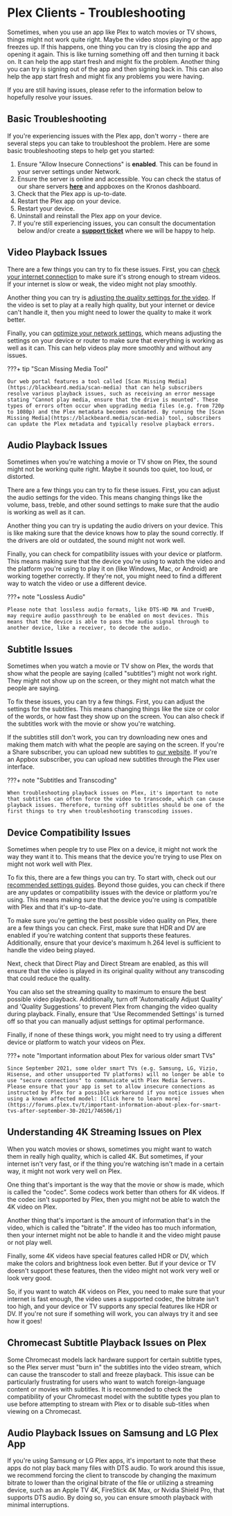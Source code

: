 # Plex Clients - Troubleshooting

Sometimes, when you use an app like Plex to watch movies or TV shows, things might not work quite right. Maybe the video stops playing or the app freezes up. If this happens, one thing you can try is closing the app and opening it again. This is like turning something off and then turning it back on. It can help the app start fresh and might fix the problem. Another thing you can try is signing out of the app and then signing back in. This can also help the app start fresh and might fix any problems you were having.

If you are still having issues, please refer to the information below to hopefully resolve your issues.

## Basic Troubleshooting

If you're experiencing issues with the Plex app, don't worry - there are several steps you can take to troubleshoot the problem. Here are some basic troubleshooting steps to help get you started:

1. Ensure "Allow Insecure Connections" is **enabled**. This can be found in your server settings under Network.
2. Ensure the server is online and accessible. You can check the status of our share servers **[here](https://uptime.blackbeard.media/status/home)** and appboxes on the Kronos dashboard.
3. Check that the Plex app is up-to-date.
4. Restart the Plex app on your device.
5. Restart your device.
6. Uninstall and reinstall the Plex app on your device.
7. If you're still experiencing issues, you can consult the documentation below and/or create a **[support ticket](https://discord.com/channels/532304048200744982/921503213432242196)** where we will be happy to help.

## Video Playback Issues

There are a few things you can try to fix these issues. First, you can [check your internet connection](/troubleshooting/#understanding-internet-speed-and-your-connection) to make sure it's strong enough to stream videos. If your internet is slow or weak, the video might not play smoothly.

Another thing you can try is [adjusting the quality settings for the video](/clients/other/). If the video is set to play at a really high quality, but your internet or device can't handle it, then you might need to lower the quality to make it work better.

Finally, you can [optimize your network settings](/troubleshooting/#improving-video-streaming-by-changing-dns), which means adjusting the settings on your device or router to make sure that everything is working as well as it can. This can help videos play more smoothly and without any issues.

???+ tip "Scan Missing Media Tool"

    Our web portal features a tool called [Scan Missing Media](https://blackbeard.media/scan-media) that can help subscribers resolve various playback issues, such as receiving an error message stating "Cannot play media, ensure that the drive is mounted". These types of errors often occur when upgrading media files (e.g. from 720p to 1080p) and the Plex metadata becomes outdated. By running the [Scan Missing Media](https://blackbeard.media/scan-media) tool, subscribers can update the Plex metadata and typically resolve playback errors.

## Audio Playback Issues

Sometimes when you're watching a movie or TV show on Plex, the sound might not be working quite right. Maybe it sounds too quiet, too loud, or distorted.

There are a few things you can try to fix these issues. First, you can adjust the audio settings for the video. This means changing things like the volume, bass, treble, and other sound settings to make sure that the audio is working as well as it can.

Another thing you can try is updating the audio drivers on your device. This is like making sure that the device knows how to play the sound correctly. If the drivers are old or outdated, the sound might not work well.

Finally, you can check for compatibility issues with your device or platform. This means making sure that the device you're using to watch the video and the platform you're using to play it on (like Windows, Mac, or Android) are working together correctly. If they're not, you might need to find a different way to watch the video or use a different device.

???+ note "Lossless Audio"

    Please note that lossless audio formats, like DTS-HD MA and TrueHD, may require audio passthrough to be enabled on most devices. This means that the device is able to pass the audio signal through to another device, like a receiver, to decode the audio.

## Subtitle Issues

Sometimes when you watch a movie or TV show on Plex, the words that show what the people are saying (called "subtitles") might not work right. They might not show up on the screen, or they might not match what the people are saying.

To fix these issues, you can try a few things. First, you can adjust the settings for the subtitles. This means changing things like the size or color of the words, or how fast they show up on the screen. You can also check if the subtitles work with the movie or show you're watching.

If the subtitles still don't work, you can try downloading new ones and making them match with what the people are saying on the screen. If you're a Share subscriber, you can upload new subtitles to [our website](https://blackbeard.media/subtitles-upload). If you're an Appbox subscriber, you can upload new subtitles through the Plex user interface.

???+ note "Subtitles and Transcoding"

    When troubleshooting playback issues on Plex, it's important to note that subtitles can often force the video to transcode, which can cause playback issues. Therefore, turning off subtitles should be one of the first things to try when troubleshooting transcoding issues.

## Device Compatibility Issues

Sometimes when people try to use Plex on a device, it might not work the way they want it to. This means that the device you're trying to use Plex on might not work well with Plex.

To fix this, there are a few things you can try. To start with, check out our [recommended settings guides](/clients/other/). Beyond those guides, you can check if there are any updates or compatibility issues with the device or platform you're using. This means making sure that the device you're using is compatible with Plex and that it's up-to-date.

To make sure you're getting the best possible video quality on Plex, there are a few things you can check. First, make sure that HDR and DV are enabled if you're watching content that supports these features. Additionally, ensure that your device's maximum h.264 level is sufficient to handle the video being played.

Next, check that Direct Play and Direct Stream are enabled, as this will ensure that the video is played in its original quality without any transcoding that could reduce the quality.

You can also set the streaming quality to maximum to ensure the best possible video playback. Additionally, turn off 'Automatically Adjust Quality' and 'Quality Suggestions' to prevent Plex from changing the video quality during playback. Finally, ensure that 'Use Recommended Settings' is turned off so that you can manually adjust settings for optimal performance.

Finally, if none of these things work, you might need to try using a different device or platform to watch your videos on Plex.

???+ note "Important information about Plex for various older smart TVs"

    Since September 2021, some older smart TVs (e.g. Samsung, LG, Vizio, Hisense, and other unsupported TV platforms) will no longer be able to use "secure connections" to communicate with Plex Media Servers. Please ensure that your app is set to allow insecure connections as instructed by Plex for a possible workaround if you notice issues when using a known affected model: [Click here to learn more](https://forums.plex.tv/t/important-information-about-plex-for-smart-tvs-after-september-30-2021/746506/1)

## Understanding 4K Streaming Issues on Plex

When you watch movies or shows, sometimes you might want to watch them in really high quality, which is called 4K. But sometimes, if your internet isn't very fast, or if the thing you're watching isn't made in a certain way, it might not work very well on Plex.

One thing that's important is the way that the movie or show is made, which is called the "codec". Some codecs work better than others for 4K videos. If the codec isn't supported by Plex, then you might not be able to watch the 4K video on Plex.

Another thing that's important is the amount of information that's in the video, which is called the "bitrate". If the video has too much information, then your internet might not be able to handle it and the video might pause or not play well.

Finally, some 4K videos have special features called HDR or DV, which make the colors and brightness look even better. But if your device or TV doesn't support these features, then the video might not work very well or look very good.

So, if you want to watch 4K videos on Plex, you need to make sure that your internet is fast enough, the video uses a supported codec, the bitrate isn't too high, and your device or TV supports any special features like HDR or DV. If you're not sure if something will work, you can always try it and see how it goes!

## Chromecast Subtitle Playback Issues on Plex

Some Chromecast models lack hardware support for certain subtitle types, so the Plex server must "burn in" the subtitles into the video stream, which can cause the transcoder to stall and freeze playback. This issue can be particularly frustrating for users who want to watch foreign-language content or movies with subtitles. It is recommended to check the compatibility of your Chromecast model with the subtitle types you plan to use before attempting to stream with Plex or to disable sub-titles when viewing on a Chromecast.

## Audio Playback Issues on Samsung and LG Plex App

If you're using Samsung or LG Plex apps, it's important to note that these apps do not play back many files with DTS audio. To work around this issue, we recommend forcing the client to transcode by changing the maximum bitrate to lower than the original bitrate of the file or utilizing a streaming device, such as an Apple TV 4K, FireStick 4K Max, or Nvidia Shield Pro, that supports DTS audio. By doing so, you can ensure smooth playback with minimal interruptions.
